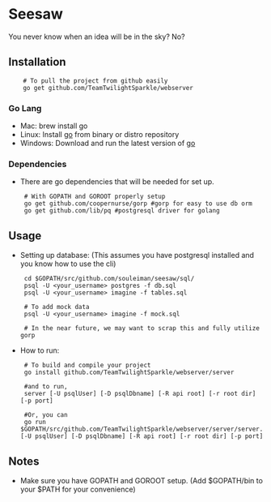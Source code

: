 # Seesaw
You never know when an idea will be in the sky? No?

## Installation

        # To pull the project from github easily
        go get github.com/TeamTwilightSparkle/webserver

### Go Lang
 - Mac: brew install go
 - Linux: Install [go](http://golang.org/doc/install) from binary or distro repository 
 - Windows: Download and run the latest version of [go](http://golang.org/doc/install)

### Dependencies
 - There are go dependencies that will be needed for set up.

        # With GOPATH and GOROOT properly setup
        go get github.com/coopernurse/gorp #gorp for easy to use db orm
        go get github.com/lib/pq #postgresql driver for golang

## Usage
 - Setting up database: (This assumes you have postgresql installed and you know how to use the cli)
 
        cd $GOPATH/src/github.com/souleiman/seesaw/sql/
        psql -U <your_username> postgres -f db.sql
        psql -U <your_username> imagine -f tables.sql
        
        # To add mock data
        psql -U <your_username> imagine -f mock.sql
        
        # In the near future, we may want to scrap this and fully utilize gorp
    
 - How to run:
 
        # To build and compile your project
        go install github.com/TeamTwilightSparkle/webserver/server
        
        #and to run, 
        server [-U psqlUser] [-D psqlDbname] [-R api root] [-r root dir] [-p port]
        
        #Or, you can
        go run $GOPATH/src/github.com/TeamTwilightSparkle/webserver/server/server.go [-U psqlUser] [-D psqlDbname] [-R api root] [-r root dir] [-p port]

## Notes
 - Make sure you have GOPATH and GOROOT setup. (Add $GOPATH/bin to your $PATH for your convenience)

